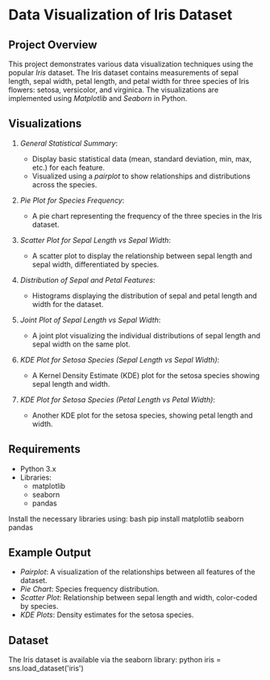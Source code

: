 # Data Visualization of Iris Dataset

## Project Overview

This project demonstrates various data visualization techniques using the popular *Iris* dataset. The Iris dataset contains measurements of sepal length, sepal width, petal length, and petal width for three species of Iris flowers: setosa, versicolor, and virginica. The visualizations are implemented using *Matplotlib* and *Seaborn* in Python.

## Visualizations

1. *General Statistical Summary*:
   - Display basic statistical data (mean, standard deviation, min, max, etc.) for each feature.
   - Visualized using a *pairplot* to show relationships and distributions across the species.

2. *Pie Plot for Species Frequency*:
   - A pie chart representing the frequency of the three species in the Iris dataset.

3. *Scatter Plot for Sepal Length vs Sepal Width*:
   - A scatter plot to display the relationship between sepal length and sepal width, differentiated by species.

4. *Distribution of Sepal and Petal Features*:
   - Histograms displaying the distribution of sepal and petal length and width for the dataset.

5. *Joint Plot of Sepal Length vs Sepal Width*:
   - A joint plot visualizing the individual distributions of sepal length and sepal width on the same plot.

6. *KDE Plot for Setosa Species (Sepal Length vs Sepal Width)*:
   - A Kernel Density Estimate (KDE) plot for the setosa species showing sepal length and width.

7. *KDE Plot for Setosa Species (Petal Length vs Petal Width)*:
   - Another KDE plot for the setosa species, showing petal length and width.

## Requirements

- Python 3.x
- Libraries:
  - matplotlib
  - seaborn
  - pandas

Install the necessary libraries using:
bash
pip install matplotlib seaborn pandas

## Example Output

- *Pairplot*: A visualization of the relationships between all features of the dataset.
- *Pie Chart*: Species frequency distribution.
- *Scatter Plot*: Relationship between sepal length and width, color-coded by species.
- *KDE Plots*: Density estimates for the setosa species.

## Dataset

The Iris dataset is available via the seaborn library:
python
iris = sns.load_dataset('iris')
